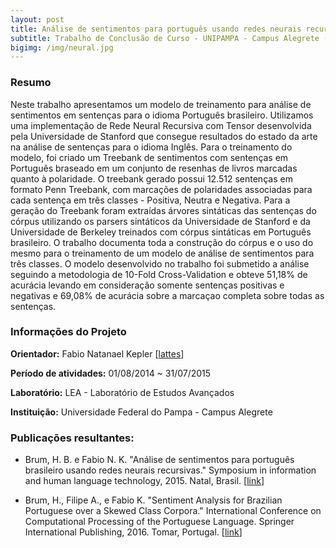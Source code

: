 ```yaml
---
layout: post
title: Análise de sentimentos para português usando redes neurais recursivas
subtitle: Trabalho de Conclusão de Curso - UNIPAMPA - Campus Alegrete (2015)
bigimg: /img/neural.jpg
---
```


### Resumo

Neste trabalho apresentamos um modelo de treinamento para análise de sentimentos em sentenças para o idioma Português brasileiro. Utilizamos uma implementação de Rede Neural Recursiva com Tensor desenvolvida pela Universidade de Stanford que consegue resultados do estado da arte na análise de sentenças para o idioma Inglês. Para o treinamento do modelo, foi criado um Treebank de sentimentos com sentenças em Português braseado em um conjunto de resenhas de livros marcadas quanto à polaridade. O treebank gerado possui 12.512 sentenças em formato Penn Treebank, com marcações de polaridades associadas para cada sentença em três classes - Positiva, Neutra e Negativa. Para a geração do Treebank foram extraídas árvores sintáticas das sentenças do córpus utilizando os parsers sintáticos da Universidade de Stanford e da Universidade de Berkeley treinados com córpus sintáticas em Português brasileiro. O trabalho documenta toda a construção do córpus e o uso do mesmo para o treinamento de um modelo de análise de sentimentos para três classes. O modelo desenvolvido no trabalho foi submetido a análise seguindo a metodologia de 10-Fold Cross-Validation e obteve 51,18% de acurácia levando em consideração somente sentenças positivas e negativas e 69,08% de acurácia sobre a marcaçao completa sobre todas as sentenças.

### Informações do Projeto

**Orientador:** Fabio Natanael Kepler \[[lattes](http://lattes.cnpq.br/2278269345182335)]

**Período de atividades:** 01/08/2014 ~ 31/07/2015

**Laboratório:** LEA - Laboratório de Estudos Avançados

**Instituição:** Universidade Federal do Pampa - Campus Alegrete

### Publicações resultantes:

 - Brum, H. B. e Fabio N. K. "Análise de sentimentos para português brasileiro usando redes neurais recursivas." Symposium in information and human language technology, 2015. Natal, Brasil. \[[link](http://link.springer.com/chapter/10.1007/978-3-319-41552-9_14)]

 - Brum, H., Filipe A., e Fabio K. "Sentiment Analysis for Brazilian Portuguese over a Skewed Class Corpora." International Conference on Computational Processing of the Portuguese Language. Springer International Publishing, 2016. Tomar, Portugal. \[[link](http://www.lbd.dcc.ufmg.br/colecoes/tilic/2015/002.pdf)]

